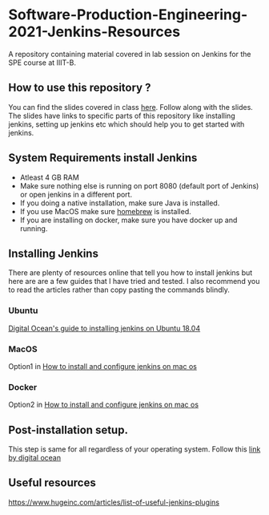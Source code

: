 # Software-Production-Engineering-2021-Jenkins-Resources

A repository containing material covered in lab session on Jenkins for the SPE course at IIIT-B. 

## How to use this repository ?

You can find the slides covered in class [here](https://docs.google.com/presentation/d/1hTTM1Xei3CwP-2G8qwAlgdDIAVhDY3YuLQsAH3-_oM8/edit?usp=sharing). Follow along with the slides. The slides have links to specific parts of this repository like installing jenkins, setting up jenkins etc which should help you to get started with jenkins. 

## System Requirements install Jenkins
 - Atleast 4 GB RAM
 - Make sure nothing else is running on port 8080 (default port of Jenkins) or open jenkins in a different port.
 - If you doing a native installation, make sure Java is installed. 
 - If you use MacOS make sure [homebrew](https://brew.sh/) is installed.
 - If you are installing on docker, make sure you have docker up and running.
 
 ## Installing Jenkins
 
 There are plenty of resources online that tell you how to install jenkins but here are are a few guides that I have tried and tested. I also recommend you to read the articles rather than copy pasting the commands blindly.
 
 ### Ubuntu
 
 [Digital Ocean's guide to installing jenkins on Ubuntu 18.04](https://www.digitalocean.com/community/tutorials/how-to-install-jenkins-on-ubuntu-18-04)
 
 ### MacOS
 
Option1 in [How to install and configure jenkins on mac os](https://coralogix.com/log-analytics-blog/how-to-install-and-configure-jenkins-on-the-mac-os/)
 
 ### Docker
 
 Option2 in [How to install and configure jenkins on mac os](https://coralogix.com/log-analytics-blog/how-to-install-and-configure-jenkins-on-the-mac-os/)

## Post-installation setup.

This step is same for all regardless of your operating system. Follow this [link by digital ocean](https://www.digitalocean.com/community/tutorials/how-to-install-jenkins-on-ubuntu-18-04#step-4-%E2%80%94-setting-up-jenkins)


## Useful resources


https://www.hugeinc.com/articles/list-of-useful-jenkins-plugins

